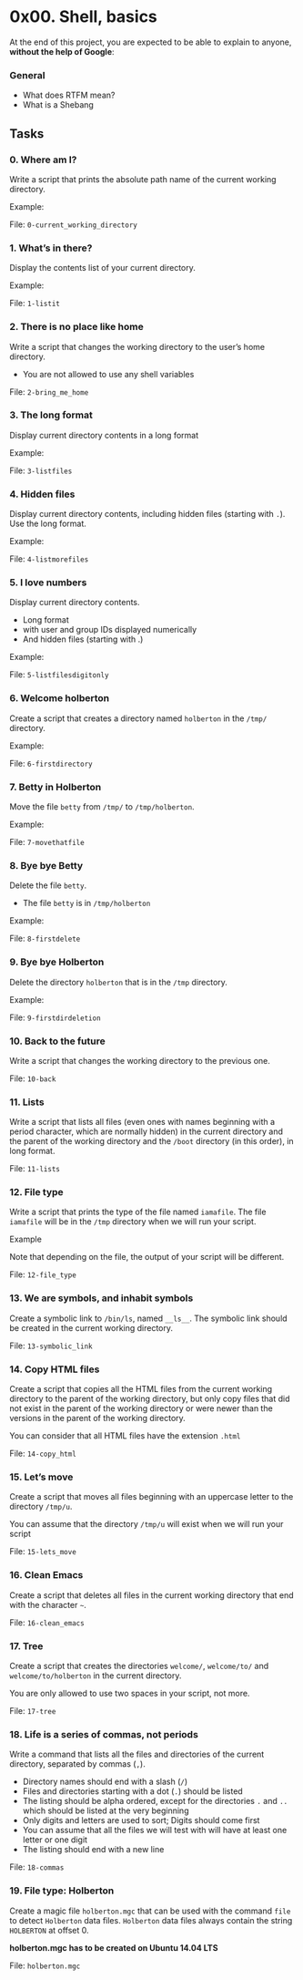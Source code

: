 <h1>0x00. Shell, basics</h1>
<p>At the end of this project, you are expected to be able to explain to anyone, <strong>without the help of Google</strong>:</p>

<h3>General</h3>

<ul>
<li>What does RTFM mean?</li>
<li>What is a Shebang</li>
</ul>
<h2>Tasks</h2>
  <h3>
    0. Where am I?
  </h3>
  <p>Write a script that prints the absolute path name of the current working directory.</p>
<p>Example:</p>
        <p>File: <code>0-current_working_directory</code></p>
  <h3>
    1. What’s in there?
  </h3>
  <p>Display the contents list of your current directory.</p>
<p>Example:</p>
        <p>File: <code>1-listit</code></p>
  <h3>
    2. There is no place like home
  </h3>
  <p>Write a script that changes the working directory to the user’s home directory.</p>
<ul>
<li>You are not allowed to use any shell variables</li>
</ul>
        <p>File: <code>2-bring_me_home</code></p>
  <h3>
    3. The long format
  </h3>
  <p>Display current directory contents in a long format</p>
<p>Example:</p>
        <p>File: <code>3-listfiles</code></p>
  <h3>
    4. Hidden files
  </h3>
  <p>Display current directory contents, including hidden files (starting with <code>.</code>). Use the long format.</p>
<p>Example:</p>
        <p>File: <code>4-listmorefiles</code></p>
  <h3>
    5. I love numbers
  </h3>
  <p>Display current directory contents.</p>
<ul>
<li>Long format</li>
<li>with user and group IDs displayed numerically</li>
<li>And hidden files (starting with .)</li>
</ul>
<p>Example:</p>
        <p>File: <code>5-listfilesdigitonly</code></p>
  <h3>
    6. Welcome holberton
  </h3>
  <p>Create a script that creates a directory named <code>holberton</code> in the <code>/tmp/</code> directory.</p>
<p>Example:</p>
        <p>File: <code>6-firstdirectory</code></p>
  <h3>
    7. Betty in Holberton
  </h3>
  <p>Move the file <code>betty</code> from <code>/tmp/</code> to <code>/tmp/holberton</code>.</p>
<p>Example:</p>
        <p>File: <code>7-movethatfile</code></p>
  <h3>
    8. Bye bye Betty
  </h3>
  <p>Delete the file <code>betty</code>.</p>
<ul>
<li>The file <code>betty</code> is in <code>/tmp/holberton</code></li>
</ul>
<p>Example:</p>
        <p>File: <code>8-firstdelete</code></p>
  <h3>
    9. Bye bye Holberton
  </h3>
  <p>Delete the directory <code>holberton</code> that is in the <code>/tmp</code> directory.</p>
<p>Example:</p>
        <p>File: <code>9-firstdirdeletion</code></p>
  <h3>
    10. Back to the future
  </h3>
  <p>Write a script that changes the working directory to the previous one.</p>
        <p>File: <code>10-back</code></p>
  <h3>
    11. Lists
  </h3>
  <p>Write a script that lists all files (even ones with names beginning with a period character, which are normally hidden) in the current directory and the parent of the working directory and the <code>/boot</code> directory (in this order), in long format.</p>
        <p>File: <code>11-lists</code></p>
  <h3>
    12. File type
  </h3>
  <p>Write a script that prints the type of the file named <code>iamafile</code>. The file <code>iamafile</code> will be in the <code>/tmp</code> directory when we will run your script.</p>
<p>Example</p>
<p>Note that depending on the file, the output of your script will be different.</p>
        <p>File: <code>12-file_type</code></p>
  <h3>
    13. We are symbols, and inhabit symbols
  </h3>
  <p>Create a symbolic link to <code>/bin/ls</code>, named <code>__ls__</code>.
The symbolic link should be created in the current working directory. </p>
        <p>File: <code>13-symbolic_link</code></p>
  <h3>
    14. Copy HTML files
  </h3>
  <p>Create a script that copies all the HTML files from the current working directory to the parent of the working directory, but only copy files that did not exist in the parent of the working directory or were newer than the versions in the parent of the working directory.</p>
<p>You can consider that all HTML files have the extension <code>.html</code></p>
        <p>File: <code>14-copy_html</code></p>
  <h3>
    15. Let’s move
  </h3>
  <p>Create a script that moves all files beginning with an uppercase letter to the directory <code>/tmp/u</code>.</p>
<p>You can assume that the directory <code>/tmp/u</code> will exist when we will run your script</p>
        <p>File: <code>15-lets_move</code></p>
  <h3>
    16. Clean Emacs
  </h3>
  <p>Create a script that deletes all files in the current working directory that end with the character <code>~</code>.</p>
        <p>File: <code>16-clean_emacs</code></p>
  <h3>
    17. Tree
  </h3>
  <p>Create a script that creates the directories <code>welcome/</code>, <code>welcome/to/</code> and <code>welcome/to/holberton</code> in the current directory.</p>
<p>You are only allowed to use two spaces in your script, not more.</p>
        <p>File: <code>17-tree</code></p>
  <h3>
    18. Life is a series of commas, not periods
  </h3>
  <p>Write a command that lists all the files and directories of the current directory, separated by commas (<code>,</code>).</p>
<ul>
<li>Directory names should end with a slash (<code>/</code>)</li>
<li>Files and directories starting with a dot (<code>.</code>) should be listed</li>
<li>The listing should be alpha ordered, except for the directories <code>.</code> and <code>..</code> which should be listed at the very beginning</li>
<li>Only digits and letters are used to sort; Digits should come first</li>
<li>You can assume that all the files we will test with will have at least one letter or one digit</li>
<li>The listing should end with a new line</li>
</ul>
        <p>File: <code>18-commas</code></p>
  <h3>
    19. File type: Holberton
  </h3>
  <p>Create a magic file <code>holberton.mgc</code> that can be used with the command <code>file</code> to detect <code>Holberton</code> data files. <code>Holberton</code> data files always contain the string <code>HOLBERTON</code> at offset 0.</p>
<p><strong>holberton.mgc has to be created on Ubuntu 14.04 LTS</strong></p>
        <p>File: <code>holberton.mgc</code></p>
